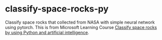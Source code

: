 # classify-space-rocks-py
Classify space rocks that collected from NASA with simple neural network using pytorch. This is from Microsoft Learning Course [Classify space rocks by using Python and artificial intelligence](https://learn.microsoft.com/en-us/training/paths/classify-space-rocks-artificial-intelligence-nasa/).
